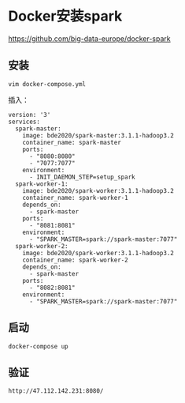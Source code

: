 # Docker安装spark

https://github.com/big-data-europe/docker-spark


## 安装

	vim docker-compose.yml

插入：

	version: '3'
	services:
	  spark-master:
	    image: bde2020/spark-master:3.1.1-hadoop3.2
	    container_name: spark-master
	    ports:
	      - "8080:8080"
	      - "7077:7077"
	    environment:
	      - INIT_DAEMON_STEP=setup_spark
	  spark-worker-1:
	    image: bde2020/spark-worker:3.1.1-hadoop3.2
	    container_name: spark-worker-1
	    depends_on:
	      - spark-master
	    ports:
	      - "8081:8081"
	    environment:
	      - "SPARK_MASTER=spark://spark-master:7077"
	  spark-worker-2:
	    image: bde2020/spark-worker:3.1.1-hadoop3.2
	    container_name: spark-worker-2
	    depends_on:
	      - spark-master
	    ports:
	      - "8082:8081"
	    environment:
	      - "SPARK_MASTER=spark://spark-master:7077"

## 启动

	docker-compose up
	      
##  验证

	http://47.112.142.231:8080/


